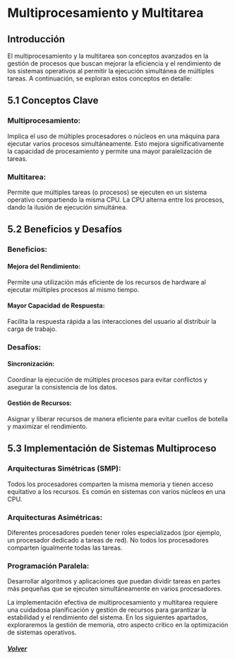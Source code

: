 # Multiprocesamiento y Multitarea
## Introducción
El multiprocesamiento y la multitarea son conceptos avanzados en la gestión de procesos que buscan mejorar la eficiencia y el rendimiento de los sistemas operativos al permitir la ejecución simultánea de múltiples tareas. A continuación, se exploran estos conceptos en detalle:
## 5.1 Conceptos Clave
### Multiprocesamiento: 
 Implica el uso de múltiples procesadores o núcleos en una máquina para ejecutar varios procesos simultáneamente. Esto mejora significativamente la capacidad de procesamiento y permite una mayor paralelización de tareas.
### Multitarea: 
 Permite que múltiples tareas (o procesos) se ejecuten en un sistema operativo compartiendo la misma CPU. La CPU alterna entre los procesos, dando la ilusión de ejecución simultánea.
## 5.2 Beneficios y Desafíos
### Beneficios:
#### Mejora del Rendimiento: 
Permite una utilización más eficiente de los recursos de hardware al ejecutar múltiples procesos al mismo tiempo.
#### Mayor Capacidad de Respuesta: 
Facilita la respuesta rápida a las interacciones del usuario al distribuir la carga de trabajo.
### Desafíos:
#### Sincronización:
Coordinar la ejecución de múltiples procesos para evitar conflictos y asegurar la consistencia de los datos.
#### Gestión de Recursos:
Asignar y liberar recursos de manera eficiente para evitar cuellos de botella y maximizar el rendimiento.
## 5.3 Implementación de Sistemas Multiproceso
### Arquitecturas Simétricas (SMP): 
Todos los procesadores comparten la misma memoria y tienen acceso equitativo a los recursos. Es común en sistemas con varios núcleos en una CPU.
### Arquitecturas Asimétricas:
 Diferentes procesadores pueden tener roles especializados (por ejemplo, un procesador dedicado a tareas de red). No todos los procesadores comparten igualmente todas las tareas.
### Programación Paralela: 
 Desarrollar algoritmos y aplicaciones que puedan dividir tareas en partes más pequeñas que se ejecuten simultáneamente en varios procesadores.
 
 La implementación efectiva de multiprocesamiento y multitarea requiere una cuidadosa planificación y gestión de recursos para garantizar la estabilidad y el rendimiento del sistema. En los siguientes apartados, exploraremos la gestión de memoria, otro aspecto crítico en la optimización de sistemas operativos.

#### *[Volver](00_Introduccio.md)*
